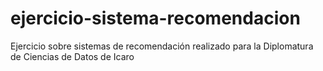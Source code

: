 # ejercicio-sistema-recomendacion
Ejercicio sobre sistemas de recomendación realizado para la Diplomatura de Ciencias de Datos de Icaro
